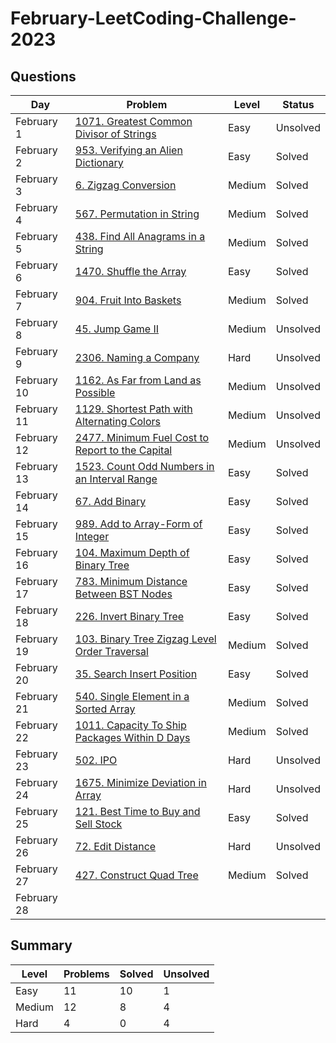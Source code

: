 # February-LeetCoding-Challenge-2023

## Questions
| Day | Problem | Level | Status |
| --- | --- | --- | --- |
| February 1 | [1071. Greatest Common Divisor of Strings](https://leetcode.com/problems/greatest-common-divisor-of-strings/) | Easy | Unsolved |
| February 2 | [953. Verifying an Alien Dictionary](https://leetcode.com/problems/verifying-an-alien-dictionary/) | Easy | Solved |
| February 3 | [6. Zigzag Conversion](https://leetcode.com/problems/zigzag-conversion/) | Medium | Solved |
| February 4 | [567. Permutation in String](https://leetcode.com/problems/permutation-in-string/) | Medium | Solved |
| February 5 | [438. Find All Anagrams in a String](https://leetcode.com/problems/find-all-anagrams-in-a-string/) | Medium | Solved |
| February 6 | [1470. Shuffle the Array](https://leetcode.com/problems/shuffle-the-array/) | Easy | Solved |
| February 7 | [904. Fruit Into Baskets](https://leetcode.com/problems/fruit-into-baskets/) | Medium | Solved |
| February 8 | [45. Jump Game II](https://leetcode.com/problems/jump-game-ii/) | Medium | Unsolved |
| February 9 | [2306. Naming a Company](https://leetcode.com/problems/naming-a-company/) | Hard | Unsolved |
| February 10 | [1162. As Far from Land as Possible](https://leetcode.com/problems/as-far-from-land-as-possible/) | Medium | Unsolved |
| February 11 | [1129. Shortest Path with Alternating Colors](https://leetcode.com/problems/shortest-path-with-alternating-colors/) | Medium | Unsolved |
| February 12 | [2477. Minimum Fuel Cost to Report to the Capital](https://leetcode.com/problems/minimum-fuel-cost-to-report-to-the-capital/) | Medium | Unsolved |
| February 13 | [1523. Count Odd Numbers in an Interval Range](https://leetcode.com/problems/count-odd-numbers-in-an-interval-range/) | Easy | Solved |
| February 14 | [67. Add Binary](https://leetcode.com/problems/add-binary/) | Easy | Solved |
| February 15 | [989. Add to Array-Form of Integer](https://leetcode.com/problems/add-to-array-form-of-integer/) | Easy | Solved |
| February 16 | [104. Maximum Depth of Binary Tree](https://leetcode.com/problems/maximum-depth-of-binary-tree/) | Easy | Solved |
| February 17 | [783. Minimum Distance Between BST Nodes](https://leetcode.com/problems/minimum-distance-between-bst-nodes/) | Easy | Solved |
| February 18 | [226. Invert Binary Tree](https://leetcode.com/problems/invert-binary-tree/) | Easy | Solved |
| February 19 | [103. Binary Tree Zigzag Level Order Traversal](https://leetcode.com/problems/binary-tree-zigzag-level-order-traversal/) | Medium | Solved |
| February 20 | [35. Search Insert Position](https://leetcode.com/problems/search-insert-position/) | Easy | Solved |
| February 21 | [540. Single Element in a Sorted Array](https://leetcode.com/problems/single-element-in-a-sorted-array/) | Medium | Solved |
| February 22 | [1011. Capacity To Ship Packages Within D Days](https://leetcode.com/problems/capacity-to-ship-packages-within-d-days/) | Medium | Solved |
| February 23 | [502. IPO](https://leetcode.com/problems/ipo/) | Hard | Unsolved |
| February 24 | [1675. Minimize Deviation in Array](https://leetcode.com/problems/minimize-deviation-in-array/) | Hard | Unsolved |
| February 25 | [121. Best Time to Buy and Sell Stock](https://leetcode.com/problems/best-time-to-buy-and-sell-stock/) | Easy | Solved |
| February 26 | [72. Edit Distance](https://leetcode.com/problems/edit-distance/) | Hard | Unsolved |
| February 27 | [427. Construct Quad Tree](https://leetcode.com/problems/construct-quad-tree/) | Medium | Solved |
| February 28 | []() |  |  |

## Summary
| Level  | Problems | Solved | Unsolved |
| ---    | --- | --- | --- |
| Easy   | 11 | 10 | 1 |
| Medium | 12 | 8 | 4 |
| Hard   | 4 | 0 | 4 |
